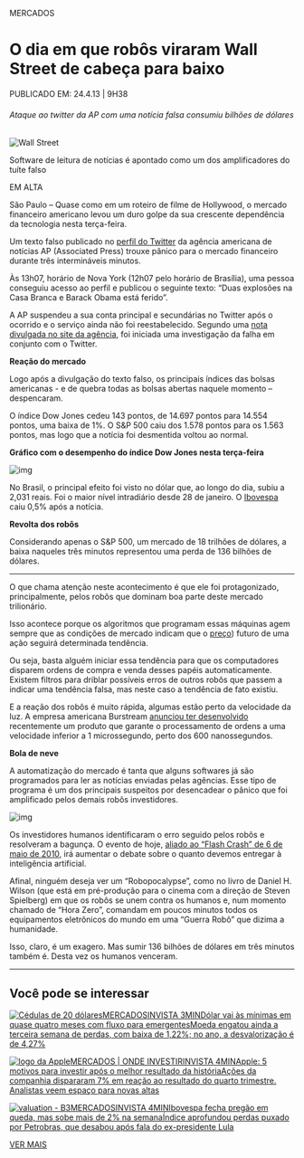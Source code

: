 MERCADOS

# O dia em que robôs viraram Wall Street de cabeça para baixo

PUBLICADO EM: 24.4.13 | 9H38

###### Ataque ao twitter da AP com uma notícia falsa consumiu bilhões de dólares

![Wall Street](https://exame.com/wp-content/uploads/2016/09/size_960_16_9_wall19.jpg?quality=70&strip=info&w=1024)

Software de leitura de not&iacute;cias &eacute; apontado como um dos amplificadores do tu&iacute;te falso

EM ALTA



São Paulo – Quase como em um roteiro de filme de Hollywood, o mercado financeiro americano levou um duro golpe da sua crescente dependência da tecnologia nesta terça-feira.

Um texto falso publicado no [perfil do Twitter](https://twitter.com/AP) da agência americana de notícias AP (Associated Press) trouxe pânico para o mercado financeiro durante três intermináveis minutos.

Às 13h07, horário de Nova York (12h07 pelo horário de Brasília), uma pessoa conseguiu acesso ao perfil e publicou o seguinte texto: “Duas explosões na Casa Branca e Barack Obama está ferido”.

A AP suspendeu a sua conta principal e secundárias no Twitter após o ocorrido e o serviço ainda não foi reestabelecido. Segundo uma [nota divulgada no site da agência](http://bigstory.ap.org/article/hackers-compromise-ap-twitter-account), foi iniciada uma investigação da falha em conjunto com o Twitter.

**Reação do mercado**

Logo após a divulgação do texto falso, os principais índices das bolsas americanas - e de quebra todas as bolsas abertas naquele momento – despencaram.

O índice Dow Jones cedeu 143 pontos, de 14.697 pontos para 14.554 pontos, uma baixa de 1%. O S&P 500 caiu dos 1.578 pontos para os 1.563 pontos, mas logo que a notícia foi desmentida voltou ao normal.

**Gráfico com o desempenho do índice Dow Jones nesta terça-feira**

![img](https://exame.com/wp-content/uploads/2016/09/size_590_desempenho_do_25c325adndice_dow_jones_no_dia_23_de_abril_de_2013.gif?quality=70&strip=all&strip=all)





No Brasil, o principal efeito foi visto no dólar que, ao longo do dia, subiu a 2,031 reais. Foi o maior nível intradiário desde 28 de janeiro. O [Ibovespa](https://invest.exame.com/guia/o-que-e-o-ibovespa-entenda-o-indice-da-bolsa-brasileira) caiu 0,5% após a notícia.

**Revolta dos robôs**

Considerando apenas o S&P 500, um mercado de 18 trilhões de dólares, a baixa naqueles três minutos representou uma perda de 136 bilhões de dólares.

------

O que chama atenção neste acontecimento é que ele foi protagonizado, principalmente, pelos robôs que dominam boa parte deste mercado trilionário.

Isso acontece porque os algoritmos que programam essas máquinas agem sempre que as condições de mercado indicam que o [preço](https://invest.exame.com/guia/o-que-e-p-l-preco-por-lucro)) futuro de uma ação seguirá determinada tendência.

Ou seja, basta alguém iniciar essa tendência para que os computadores disparem ordens de compra e venda desses papéis automaticamente. Existem filtros para driblar possíveis erros de outros robôs que passem a indicar uma tendência falsa, mas neste caso a tendência de fato existiu.

E a reação dos robôs é muito rápida, algumas estão perto da velocidade da luz. A empresa americana Burstream [anunciou ter desenvolvido](https://exame.com/mercados/noticias/mercado-financeiro-chega-perto-da-velocidade-da-luz) recentemente um produto que garante o processamento de ordens a uma velocidade inferior a 1 microssegundo, perto dos 600 nanossegundos.

**Bola de neve**

A automatização do mercado é tanta que alguns softwares já são programados para ler as notícias enviadas pelas agências. Esse tipo de programa é um dos principais suspeitos por desencadear o pânico que foi amplificado pelos demais robôs investidores.

![img](https://exame.com/wp-content/uploads/2016/09/size_140_capa_do_livro_roboapocalypse_do_autor_daniel_h-_wilson.jpg?quality=70&strip=all?quality=70&strip=all&strip=all)



 



Os investidores humanos identificaram o erro seguido pelos robôs e resolveram a bagunça. O evento de hoje, [aliado ao “Flash Crash” de 6 de maio de 2010](https://exame.com/mercados/noticias/mes-depois-panico-estamos-protegidos-567193), irá aumentar o debate sobre o quanto devemos entregar à inteligência artificial. 

Afinal, ninguém deseja ver um “Robopocalypse”, como no livro de Daniel H. Wilson (que está em pré-produção para o cinema com a direção de Steven Spielberg) em que os robôs se unem contra os humanos e, num momento chamado de “Hora Zero”, comandam em poucos minutos todos os equipamentos eletrônicos do mundo em uma “Guerra Robô” que dizima a humanidade. 

Isso, claro, é um exagero. Mas sumir 136 bilhões de dólares em três minutos também é. Desta vez os humanos venceram.



------

## Você pode se interessar

[![Cédulas de 20 dólares](https://exame.com/wp-content/uploads/2021/01/GettyImages-1148838614.jpg?quality=70&strip=info&w=1024)MERCADOSINVISTA 3MINDólar vai às mínimas em quase quatro meses com fluxo para emergentesMoeda engatou ainda a terceira semana de perdas, com baixa de 1,22%; no ano, a desvalorização é de 4,27%](https://invest.exame.com/me/dolar-vai-as-minimas-em-quase-quatro-meses-com-fluxo-para-emergentes)

[![logo da Apple](https://exame.com/wp-content/uploads/2021/04/GettyImages-1232263067.jpg?quality=70&strip=info&w=1024)MERCADOS | ONDE INVESTIRINVISTA 4MINApple: 5 motivos para investir após o melhor resultado da históriaAções da companhia dispararam 7% em reação ao resultado do quarto trimestre. Analistas veem espaço para novas altas](https://invest.exame.com/me/apple-5-motivos-para-investir-apos-melhor-resultado-da-historia)

[![valuation - B3](https://exame.com/wp-content/uploads/2021/05/DSC2685bx.jpg?quality=70&strip=info&w=1024)MERCADOSINVISTA 4MINIbovespa fecha pregão em queda, mas sobe mais de 2% na semanaÍndice aprofundou perdas puxado por Petrobras, que desabou após fala do ex-presidente Lula](https://invest.exame.com/me/ibovespa-pregao-28-01-2022)

[VER MAIS](https://invest.exame.com/mercados)